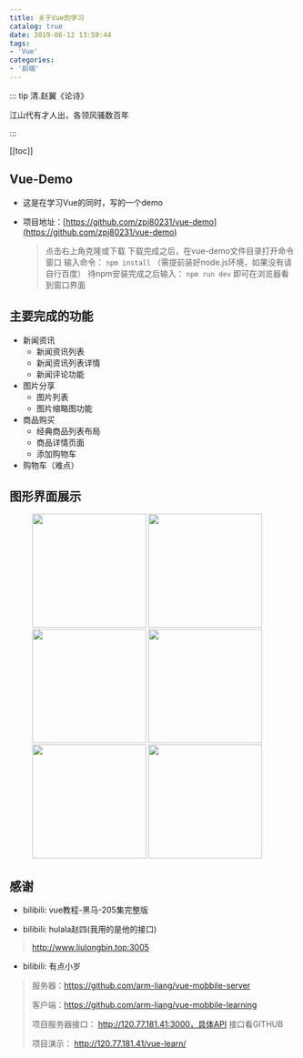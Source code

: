```yaml
---
title: 关于Vue的学习
catalog: true
date: 2019-06-12 13:59:44
tags: 
- 'Vue'
categories:
- '前端'
---
```


::: tip 清.赵翼《论诗》

江山代有才人出，各领风骚数百年

 :::

[[toc]]

## Vue-Demo

- 这是在学习Vue的同时，写的一个demo
- 项目地址：[https://github.com/zpj80231/vue-demo](https://github.com/zpj80231/vue-demo)

  > 点击右上角克隆或下载
  > 下载完成之后，在vue-demo文件目录打开命令窗口
  > 输入命令： `npm install` （需提前装好node.js环境，如果没有请自行百度）
  > 待npm安装完成之后输入： `npm run dev` 即可在浏览器看到窗口界面

## 主要完成的功能
- 新闻资讯
     - 新闻资讯列表
     - 新闻资讯列表详情
     - 新闻评论功能
- 图片分享
     - 图片列表
     - 图片缩略图功能
- 商品购买
     - 经典商品列表布局
     - 商品详情页面
     - 添加购物车
- 购物车（难点）

## 图形界面展示
<figure class="third">
    <img src="/znote/img/vuedemo/1.png" width='200px'>
    <img src="/znote/img/vuedemo/2.png" width='200px'>
    <img src="/znote/img/vuedemo/3.png" width='200px'>
    <img src="/znote/img/vuedemo/4.png" width='200px'>
    <img src="/znote/img/vuedemo/5.png" width='200px'>
    <img src="/znote/img/vuedemo/6.png" width='200px'>
</figure>


## 感谢

- bilibili: vue教程-黑马-205集完整版

- bilibili: hulala赵四(我用的是他的接口)
  
> http://www.liulongbin.top:3005

- bilibili: 有点小岁
> 服务器：https://github.com/arm-liang/vue-mobbile-server
> 
> 客户端：https://github.com/arm-liang/vue-mobbile-learning
> 
> 项目服务器接口： http://120.77.181.41:3000，具体API 接口看GITHUB
> 
> 项目演示： http://120.77.181.41/vue-learn/

